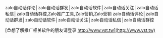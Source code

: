 zalo自动话评论│zalo自动话群发│zalo自动话软件│zalo自动话关注│zalo自动话私信│zalo自动话群控,Zalo推广工具,Zalo营销,Zalo营销
zalo自动话评论│zalo自动话群发│zalo自动话软件│zalo自动话关注│zalo自动话私信│zalo自动话群控

[😍想了解推广相关软件的朋友请登录 http://www.vst.tw](http://www.vst.tw)



